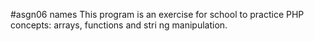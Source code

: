 #asgn06 names
This program is an exercise for school to practice PHP concepts: arrays, functions and stri
ng manipulation.